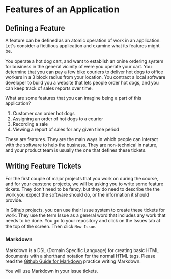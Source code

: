 # Features of an Application

## Defining a Feature

A feature can be defined as an atomic operation of work in an application. Let's consider a fictitious application and examine what its features might be.

You operate a hot dog cart, and want to establish an onine ordering system for business in the general vicinity of were you operate your cart. You determine that you can pay a few bike couriers to deliver hot dogs to office workers in a 3 block radius from your location. You contract a local software developer to build you a website that lets people order hot dogs, and you can keep track of sales reports over time.

What are some features that you can imagine being a part of this application?

1. Customer can order hot dogs
1. Assigning an order of hot dogs to a courier
1. Recording a sale
1. Viewing a report of sales for any given time period

These are features. They are the main ways in which people can interact with the software to help the business. They are non-technical in nature, and your product team is usually the one that defines these tickets.

## Writing Feature Tickets

For the first couple of major projects that you work on during the course, and for your capstone projects, we will be asking you to write some feature tickets. They don't need to be fancy, but they do need to describe the the work you expect the software should do, or the information it should provide.

In Github projects, you can use their Issue system to create these tickets for work. They use the term Issue as a general word that includes any work that needs to be done. You go to your repository and click on the Issues tab at the top of the screen. Then click `New Issue`.

### Markdown

Markdown is a DSL (Domain Specific Language) for creating basic HTML documents with a shorthand notation for the normal HTML tags. Please read the [Github Guide for Markdown](https://guides.github.com/features/mastering-markdown/) practice writing Markdown.

You will use Markdown in your issue tickets.
